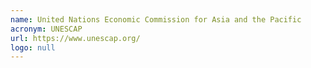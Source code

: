 ```yaml
---
name: United Nations Economic Commission for Asia and the Pacific
acronym: UNESCAP
url: https://www.unescap.org/
logo: null
---
```

